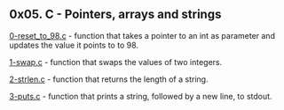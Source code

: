 ## 0x05. C - Pointers, arrays and strings

[0-reset_to_98.c](./0-reset_to_98.c) - function that takes a pointer to an int as parameter and updates the value it points to to 98.

[1-swap.c](./1-swap.c) - function that swaps the values of two integers.

[2-strlen.c](./2-strlen.c) - function that returns the length of a string.

[3-puts.c](./3-puts.c) - function that prints a string, followed by a new line, to stdout.



